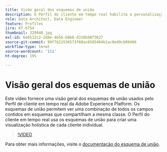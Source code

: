 ```yaml
---
title: Visão geral dos esquemas de união
description: O Perfil do cliente em tempo real habilita a personalização entre canais em escala em cada fase da jornada do cliente. Os dados em lote ou de transmissão podem ser ativados para o Perfil do cliente em tempo real ao ativar o esquema e o conjunto de dados correspondente.
role: Data Architect, Data Engineer
feature: Profiles
jira: KT-6754
thumbnail: 329940.jpg
exl-id: 6e6512c2-2d8e-4b56-b8b8-d318b98f3627
source-git-commit: 90f7621536573f60ac6585404b1ac0e49cb08496
workflow-type: tm+mt
source-wordcount: '111'
ht-degree: 19%

---
```


# Visão geral dos esquemas de união

Este vídeo fornece uma visão geral dos esquemas de união usados pelo Perfil de cliente em tempo real da Adobe Experience Platform. Os esquemas de união permitem ver uma combinação de todos os campos contidos em esquemas que compartilham a mesma classe. O Perfil do cliente em tempo real usa os esquemas de união para criar uma visualização holística de cada cliente individual.

>[!VIDEO](https://video.tv.adobe.com/v/329940?quality=12&learn=on)

Para obter mais informações, visite o [documentação do esquema de união](https://experienceleague.adobe.com/docs/experience-platform/profile/union-schemas/union-schema.html).

